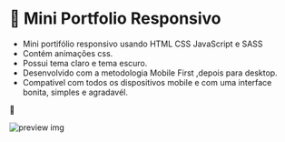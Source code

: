 # 💼 Mini Portfolio Responsivo

- Mini portifólio responsivo usando HTML CSS JavaScript e SASS
- Contém animações css.
- Possui tema claro e tema escuro.
- Desenvolvido com a metodologia Mobile First ,depois para desktop.
- Compativel com todos os dispositivos mobile e com uma interface bonita, simples e agradavél.

💙

![preview img](/preview.png)
